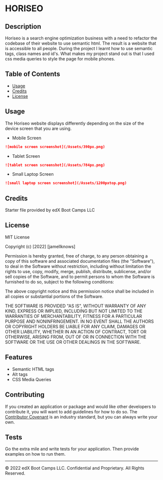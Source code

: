 # HORISEO

## Description 
Horiseo is a search engine optimization business with a need to refactor the codebase of their website to use semantic html. The result is a website that is accessible to all people. During the project I learnt how to use semantic tags, class names and id's. 
What makes my project stand out is that I used css media queries to style the page for mobile phones. 




## Table of Contents 


* [Usage](#usage)
* [Credits](#credits)
* [License](#license)



## Usage 

The Horiseo website displays differently depending on the size of the device screen that you are using.  


* Mobile Screen
```md
![mobile screen screenshot](/Assets/390px.png)
```
* Tablet Screen 
```md
![tablet screen screenshot](/Assets/784px.png)
```
* Small Laptop Screen
```md
![small laptop screen screenshot](/Assets/1200pxtop.png)
```


## Credits

Starter file provided by edX Boot Camps LLC


## License

MIT License

Copyright (c) [2022] [jamellknows]

Permission is hereby granted, free of charge, to any person obtaining a copy
of this software and associated documentation files (the "Software"), to deal
in the Software without restriction, including without limitation the rights
to use, copy, modify, merge, publish, distribute, sublicense, and/or sell
copies of the Software, and to permit persons to whom the Software is
furnished to do so, subject to the following conditions:

The above copyright notice and this permission notice shall be included in all
copies or substantial portions of the Software.

THE SOFTWARE IS PROVIDED "AS IS", WITHOUT WARRANTY OF ANY KIND, EXPRESS OR
IMPLIED, INCLUDING BUT NOT LIMITED TO THE WARRANTIES OF MERCHANTABILITY,
FITNESS FOR A PARTICULAR PURPOSE AND NONINFRINGEMENT. IN NO EVENT SHALL THE
AUTHORS OR COPYRIGHT HOLDERS BE LIABLE FOR ANY CLAIM, DAMAGES OR OTHER
LIABILITY, WHETHER IN AN ACTION OF CONTRACT, TORT OR OTHERWISE, ARISING FROM,
OUT OF OR IN CONNECTION WITH THE SOFTWARE OR THE USE OR OTHER DEALINGS IN THE
SOFTWARE.





## Features

* Semantic HTML tags
* Alt tags
* CSS Media Queries


## Contributing

If you created an application or package and would like other developers to contribute it, you will want to add guidelines for how to do so. The [Contributor Covenant](https://www.contributor-covenant.org/) is an industry standard, but you can always write your own.

## Tests

Go the extra mile and write tests for your application. Then provide examples on how to run them.

---

© 2022 edX Boot Camps LLC. Confidential and Proprietary. All Rights Reserved.
